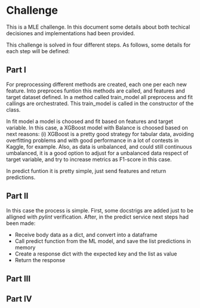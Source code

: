 # Challenge

This is a MLE challenge. In this document some details about both techical decisiones and implementations had been provided.

This challenge is solved in four different steps. As follows, some details for each step will be defined:

## Part I

For preprocessing different methods are created, each one per each new feature. Into preproces funtion this methods are called, and features and target dataset defined. In a 
method called train_model all preprocess and fit callings are orchestrated. This train_model
is called in the constructor of the class. 

In fit model a model is choosed and fit based on features and target variable.
In this case, a XGBoost model with Balance is choosed based on next reasons: (i) XGBoost is a pretty good strategy for tabular data, avoiding overfitting problems and with good performance in a lot of contests in Kaggle, for example. Also, as data is unbalanced, and
could still continuous umbalanced, it is a good option to adjust for a unbalanced data respect of target variable, and try to increase metrics as F1-score in this case.

In predict funtion it is pretty simple, just send features and return predictions.

## Part II

In this case the process is simple.
First, some docstrigs are added just to be alligned with _pylint_ verification.
After, in the predict service next steps had been made:

- Receive body data as a dict, and convert into a dataframe
- Call predict function from the ML model, and save the list predictions in memory
- Create a response dict with the expected key and the list as value
- Return the response

## Part III


## Part IV